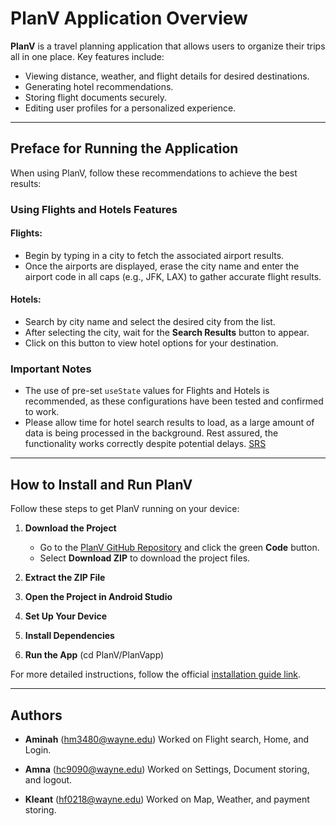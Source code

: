 # PlanV Application Overview

**PlanV** is a travel planning application that allows users to organize their trips all in one place. Key features include:

- Viewing distance, weather, and flight details for desired destinations.
- Generating hotel recommendations.
- Storing flight documents securely.
- Editing user profiles for a personalized experience.

---

## Preface for Running the Application

When using PlanV, follow these recommendations to achieve the best results:

### Using Flights and Hotels Features

#### Flights:
- Begin by typing in a city to fetch the associated airport results.
- Once the airports are displayed, erase the city name and enter the airport code in all caps (e.g., JFK, LAX) to gather accurate flight results.

#### Hotels:
- Search by city name and select the desired city from the list.
- After selecting the city, wait for the **Search Results** button to appear.
- Click on this button to view hotel options for your destination.

### Important Notes
- The use of pre-set `useState` values for Flights and Hotels is recommended, as these configurations have been tested and confirmed to work.
- Please allow time for hotel search results to load, as a large amount of data is being processed in the background. Rest assured, the functionality works correctly despite potential delays.
[SRS](https://github.com/WSU-4110/PlanV/blob/main/SRS.pdf)
---

## How to Install and Run PlanV

Follow these steps to get PlanV running on your device:

1. **Download the Project**
   - Go to the [PlanV GitHub Repository](https://github.com/WSU-4110/PlanV/) and click the green **Code** button.
   - Select **Download ZIP** to download the project files.

2. **Extract the ZIP File**

3. **Open the Project in Android Studio**

4. **Set Up Your Device**

5. **Install Dependencies**

6. **Run the App** (cd PlanV/PlanVapp)

For more detailed instructions, follow the official [installation guide link](https://github.com/WSU-4110/PlanV/blob/main/INSTALLATION.md).

---

## Authors

- **Aminah** (hm3480@wayne.edu)
Worked on Flight search, Home, and Login.

- **Amna** (hc9090@wayne.edu)
Worked on Settings, Document storing, and logout.

- **Kleant** (hf0218@wayne.edu)
Worked on Map, Weather, and payment storing.

